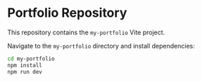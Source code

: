 # Portfolio Repository

This repository contains the `my-portfolio` Vite project.

Navigate to the `my-portfolio` directory and install dependencies:

```bash
cd my-portfolio
npm install
npm run dev
```
